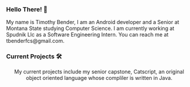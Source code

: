 ### Hello There! 👋

<p align="left">My name is Timothy Bender, I am an Android developer and a Senior at Montana State studying Computer Science. I am currently working at Spudnik Llc as a Software Engineering Intern. You can reach me at tbenderfcs@gmail.com.</p>

### Current Projects :hammer_and_wrench:

<p align="center">My current projects include my senior capstone, Catscript, an original object oriented language whose compliler is written in Java.</p>





